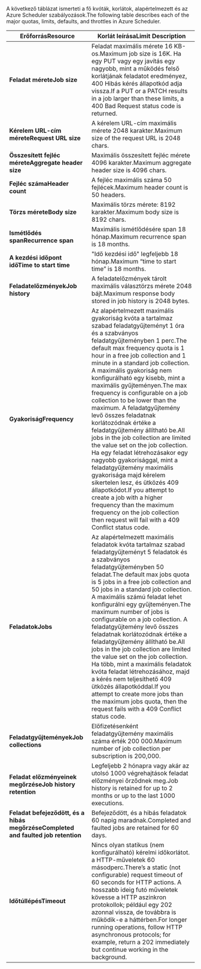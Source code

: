 <span data-ttu-id="c9b5e-101">A következő táblázat ismerteti a fő kvóták, korlátok, alapértelmezett és az Azure Scheduler szabályozások.</span><span class="sxs-lookup"><span data-stu-id="c9b5e-101">The following table describes each of the major quotas, limits, defaults, and throttles in Azure Scheduler.</span></span>

| <span data-ttu-id="c9b5e-102">Erőforrás</span><span class="sxs-lookup"><span data-stu-id="c9b5e-102">Resource</span></span> | <span data-ttu-id="c9b5e-103">Korlát leírása</span><span class="sxs-lookup"><span data-stu-id="c9b5e-103">Limit Description</span></span> |
| --- | --- |
| <span data-ttu-id="c9b5e-104">**Feladat mérete**</span><span class="sxs-lookup"><span data-stu-id="c9b5e-104">**Job size**</span></span> |<span data-ttu-id="c9b5e-105">Feladat maximális mérete 16 KB-os.</span><span class="sxs-lookup"><span data-stu-id="c9b5e-105">Maximum job size is 16K.</span></span> <span data-ttu-id="c9b5e-106">Ha egy PUT vagy egy javítás egy nagyobb, mint a működés felső korlátjának feladatot eredményez, 400 Hibás kérés állapotkód adja vissza.</span><span class="sxs-lookup"><span data-stu-id="c9b5e-106">If a PUT or a PATCH results in a job larger than these limits, a 400 Bad Request status code is returned.</span></span> |
| <span data-ttu-id="c9b5e-107">**Kérelem URL-cím mérete**</span><span class="sxs-lookup"><span data-stu-id="c9b5e-107">**Request URL size**</span></span> |<span data-ttu-id="c9b5e-108">A kérelem URL-cím maximális mérete 2048 karakter.</span><span class="sxs-lookup"><span data-stu-id="c9b5e-108">Maximum size of the request URL is 2048 chars.</span></span> |
| <span data-ttu-id="c9b5e-109">**Összesített fejléc mérete**</span><span class="sxs-lookup"><span data-stu-id="c9b5e-109">**Aggregate header size**</span></span> |<span data-ttu-id="c9b5e-110">Maximális összesített fejléc mérete 4096 karakter.</span><span class="sxs-lookup"><span data-stu-id="c9b5e-110">Maximum aggregate header size is 4096 chars.</span></span> |
| <span data-ttu-id="c9b5e-111">**Fejléc száma**</span><span class="sxs-lookup"><span data-stu-id="c9b5e-111">**Header count**</span></span> |<span data-ttu-id="c9b5e-112">A fejléc maximális száma 50 fejlécek.</span><span class="sxs-lookup"><span data-stu-id="c9b5e-112">Maximum header count is 50 headers.</span></span> |
| <span data-ttu-id="c9b5e-113">**Törzs mérete**</span><span class="sxs-lookup"><span data-stu-id="c9b5e-113">**Body size**</span></span> |<span data-ttu-id="c9b5e-114">Maximális törzs mérete: 8192 karakter.</span><span class="sxs-lookup"><span data-stu-id="c9b5e-114">Maximum body size is 8192 chars.</span></span> |
| <span data-ttu-id="c9b5e-115">**Ismétlődés span**</span><span class="sxs-lookup"><span data-stu-id="c9b5e-115">**Recurrence span**</span></span> |<span data-ttu-id="c9b5e-116">Maximális ismétlődésére span 18 hónap.</span><span class="sxs-lookup"><span data-stu-id="c9b5e-116">Maximum recurrence span is 18 months.</span></span> |
| <span data-ttu-id="c9b5e-117">**A kezdési időpont idő**</span><span class="sxs-lookup"><span data-stu-id="c9b5e-117">**Time to start time**</span></span> |<span data-ttu-id="c9b5e-118">"Idő kezdési idő" legfeljebb 18 hónap.</span><span class="sxs-lookup"><span data-stu-id="c9b5e-118">Maximum “time to start time” is 18 months.</span></span> |
| <span data-ttu-id="c9b5e-119">**Feladatelőzmények**</span><span class="sxs-lookup"><span data-stu-id="c9b5e-119">**Job history**</span></span> |<span data-ttu-id="c9b5e-120">A feladatelőzmények tárolt maximális választörzs mérete 2048 bájt.</span><span class="sxs-lookup"><span data-stu-id="c9b5e-120">Maximum response body stored in job history is 2048 bytes.</span></span> |
| <span data-ttu-id="c9b5e-121">**Gyakoriság**</span><span class="sxs-lookup"><span data-stu-id="c9b5e-121">**Frequency**</span></span> |<span data-ttu-id="c9b5e-122">Az alapértelmezett maximális gyakoriság kvóta a tartalmaz szabad feladatgyűjteményt 1 óra és a szabványos feladatgyűjteményben 1 perc.</span><span class="sxs-lookup"><span data-stu-id="c9b5e-122">The default max frequency quota is 1 hour in a free job collection and 1 minute in a standard job collection.</span></span> <span data-ttu-id="c9b5e-123">A maximális gyakoriság nem konfigurálható egy kisebb, mint a maximális gyűjteményen.</span><span class="sxs-lookup"><span data-stu-id="c9b5e-123">The max frequency is configurable on a job collection to be lower than the maximum.</span></span> <span data-ttu-id="c9b5e-124">A feladatgyűjtemény levő összes feladatnak korlátozódnak értéke a feladatgyűjtemény állítható be.</span><span class="sxs-lookup"><span data-stu-id="c9b5e-124">All jobs in the job collection are limited the value set on the job collection.</span></span> <span data-ttu-id="c9b5e-125">Ha egy feladat létrehozásakor egy nagyobb gyakorisággal, mint a feladatgyűjtemény maximális gyakorisága majd kérelem sikertelen lesz, és ütközés 409 állapotkódot.</span><span class="sxs-lookup"><span data-stu-id="c9b5e-125">If you attempt to create a job with a higher frequency than the maximum frequency on the job collection then request will fail with a 409 Conflict status code.</span></span> |
| <span data-ttu-id="c9b5e-126">**Feladatok**</span><span class="sxs-lookup"><span data-stu-id="c9b5e-126">**Jobs**</span></span> |<span data-ttu-id="c9b5e-127">Az alapértelmezett maximális feladatok kvóta tartalmaz szabad feladatgyűjteményt 5 feladatok és a szabványos feladatgyűjteményben 50 feladat.</span><span class="sxs-lookup"><span data-stu-id="c9b5e-127">The default max jobs quota is 5 jobs in a free job collection and 50 jobs in a standard job collection.</span></span> <span data-ttu-id="c9b5e-128">A maximális számú feladat lehet konfigurálni egy gyűjteményen.</span><span class="sxs-lookup"><span data-stu-id="c9b5e-128">The maximum number of jobs is configurable on a job collection.</span></span> <span data-ttu-id="c9b5e-129">A feladatgyűjtemény levő összes feladatnak korlátozódnak értéke a feladatgyűjtemény állítható be.</span><span class="sxs-lookup"><span data-stu-id="c9b5e-129">All jobs in the job collection are limited the value set on the job collection.</span></span> <span data-ttu-id="c9b5e-130">Ha több, mint a maximális feladatok kvóta feladat létrehozásához, majd a kérés nem teljesíthető 409 ütközés állapotkóddal.</span><span class="sxs-lookup"><span data-stu-id="c9b5e-130">If you attempt to create more jobs than the maximum jobs quota, then the request fails with a 409 Conflict status code.</span></span> |
| <span data-ttu-id="c9b5e-131">**Feladatgyűjtemények**</span><span class="sxs-lookup"><span data-stu-id="c9b5e-131">**Job collections**</span></span> |<span data-ttu-id="c9b5e-132">Előfizetésenként feladatgyűjtemény maximális száma érték 200 000.</span><span class="sxs-lookup"><span data-stu-id="c9b5e-132">Maximum number of job collection per subscription is 200,000.</span></span> |
| <span data-ttu-id="c9b5e-133">**Feladat előzményeinek megőrzése**</span><span class="sxs-lookup"><span data-stu-id="c9b5e-133">**Job history retention**</span></span> |<span data-ttu-id="c9b5e-134">Legfeljebb 2 hónapra vagy akár az utolsó 1000 végrehajtások feladat előzményei őrződnek meg.</span><span class="sxs-lookup"><span data-stu-id="c9b5e-134">Job history is retained for up to 2 months or up to the last 1000 executions.</span></span> |
| <span data-ttu-id="c9b5e-135">**Feladat befejeződött, és a hibás megőrzése**</span><span class="sxs-lookup"><span data-stu-id="c9b5e-135">**Completed and faulted job retention**</span></span> |<span data-ttu-id="c9b5e-136">Befejeződött, és a hibás feladatok 60 napig maradnak.</span><span class="sxs-lookup"><span data-stu-id="c9b5e-136">Completed and faulted jobs are retained for 60 days.</span></span> |
| <span data-ttu-id="c9b5e-137">**Időtúllépés**</span><span class="sxs-lookup"><span data-stu-id="c9b5e-137">**Timeout**</span></span> |<span data-ttu-id="c9b5e-138">Nincs olyan statikus (nem konfigurálható) kérelmi időkorlátot. a HTTP-műveletek 60 másodperc.</span><span class="sxs-lookup"><span data-stu-id="c9b5e-138">There’s a static (not configurable) request timeout of 60 seconds for HTTP actions.</span></span> <span data-ttu-id="c9b5e-139">A hosszabb ideig futó műveletek kövesse a HTTP aszinkron protokollok; például egy 202 azonnal vissza, de továbbra is működik-e a háttérben.</span><span class="sxs-lookup"><span data-stu-id="c9b5e-139">For longer running operations, follow HTTP asynchronous protocols; for example, return a 202 immediately but continue working in the background.</span></span> |

